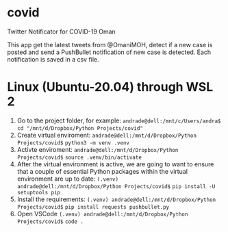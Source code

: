 # covid
Twitter Notificator for COVID-19 Oman

This app get the latest tweets from @OmaniMOH, detect if a new case is posted and send a PushBullet notification of new case is detected. Each notification is saved in a csv file.


# Linux (Ubuntu-20.04) through WSL 2

1. Go to the project folder, for example: `andrade@dell:/mnt/c/Users/andra$` `cd "/mnt/d/Dropbox/Python Projects/covid"`
2. Create virtual enviroment: `andrade@dell:/mnt/d/Dropbox/Python Projects/covid$` `python3 -m venv .venv`
3. Activte enviroment: `andrade@dell:/mnt/d/Dropbox/Python Projects/covid$` `source .venv/bin/activate`
4. After the virtual environment is active, we are going to want to ensure that a couple of essential Python packages within the virtual environment are up to date: `(.venv) andrade@dell:/mnt/d/Dropbox/Python Projects/covid$` `pip install -U setuptools pip`
5. Install the requirements: `(.venv) andrade@dell:/mnt/d/Dropbox/Python Projects/covid$` `pip install requests pushbullet.py`
6. Open VSCode `(.venv) andrade@dell:/mnt/d/Dropbox/Python Projects/covid$` `code .`
